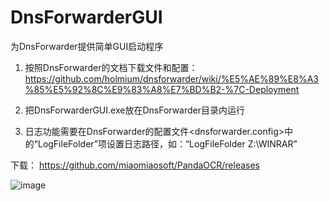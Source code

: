 # DnsForwarderGUI
为DnsForwarder提供简单GUI启动程序

1. 按照DnsForwarder的文档下载文件和配置：https://github.com/holmium/dnsforwarder/wiki/%E5%AE%89%E8%A3%85%E5%92%8C%E9%83%A8%E7%BD%B2-%7C-Deployment

2. 把DnsForwarderGUI.exe放在DnsForwarder目录内运行

3. 日志功能需要在DnsForwarder的配置文件<dnsforwarder.config>中的“LogFileFolder”项设置日志路径，如：“LogFileFolder Z:\WINRAR”

下载：
https://github.com/miaomiaosoft/PandaOCR/releases

![image](https://raw.githubusercontent.com/miaomiaosoft/DnsForwarderGUI/master/images/01.png)
